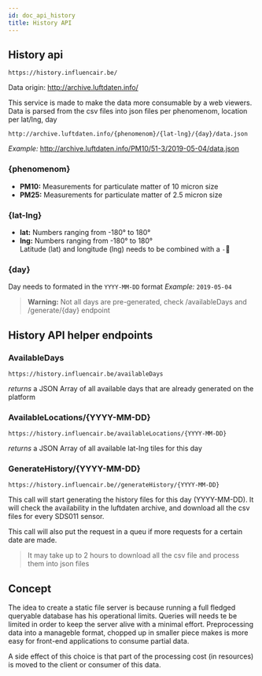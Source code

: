 ```yaml
---
id: doc_api_history
title: History API
---
```


## History api 

```
https://history.influencair.be/
```

Data origin: http://archive.luftdaten.info/

This service is made to make the data more consumable by a web viewers.
Data is parsed from the csv files into json files per phenomenom, location per lat/lng, day

```
http://archive.luftdaten.info/{phenomenom}/{lat-lng}/{day}/data.json
```

*Example:* http://archive.luftdaten.info/PM10/51-3/2019-05-04/data.json

### {phenomenom}

- **PM10:** Measurements for particulate matter of 10 micron size
- **PM25:** Measurements for particulate matter of 2.5 micron size

### {lat-lng}

- **lat:** Numbers ranging from -180° to 180°
- **lng:** Numbers ranging from -180° to 180°<br/>Latitude (lat) and longitude (lng) needs to be combined with a `-`

### {day}

Day needs to formated in the `YYYY-MM-DD` format
*Example:* `2019-05-04` 

> **Warning:** Not all days are pre-generated, check /availableDays and /generate/{day} endpoint

## History API helper endpoints

### AvailableDays

```
https://history.influencair.be/availableDays
```
*returns* a JSON Array of all available days that are already generated on the platform

### AvailableLocations/{YYYY-MM-DD}

```
https://history.influencair.be/availableLocations/{YYYY-MM-DD}
```
*returns* a JSON Array of all available lat-lng tiles for this day

### GenerateHistory/{YYYY-MM-DD}

```
https://history.influencair.be//generateHistory/{YYYY-MM-DD}
```
This call will start generating the history files for this day (YYYY-MM-DD). It will check the availability in the luftdaten archive, and download all the csv files for every SDS011 sensor.

This call will also put the request in a queu if more requests for a certain date are made. 

> It may take up to 2 hours to download all the csv file and process them into json files

## Concept

The idea to create a static file server is because running a full fledged queryable database has his operational limits. Queries will needs te be limited in order to keep the server alive with a minimal effort.
Preprocessing data into a manageble format, chopped up in smaller piece makes is more easy for front-end applications to consume partial data.

A side effect of this choice is that part of the processing cost (in resources) is moved to the client or consumer of this data. 
